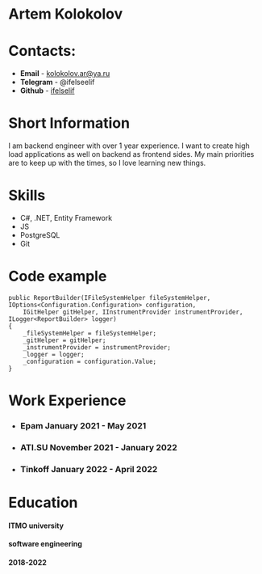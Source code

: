 # Artem Kolokolov

# Contacts:

* **Email** - kolokolov.ar@ya.ru
* **Telegram** - @ifelseelif
* **Github** - [ifelselif](https://github.com/ifelseelif)

# Short Information

I am backend engineer with over 1 year experience. 
I want to create high load applications as well on backend as frontend sides.
My main priorities are to keep up with the times, so I love learning new things.

# Skills

- C#, .NET, Entity Framework
- JS
- PostgreSQL
- Git

# Code example

```
public ReportBuilder(IFileSystemHelper fileSystemHelper, IOptions<Configuration.Configuration> configuration, 
    IGitHelper gitHelper, IInstrumentProvider instrumentProvider, ILogger<ReportBuilder> logger)
{
    _fileSystemHelper = fileSystemHelper;
    _gitHelper = gitHelper;
    _instrumentProvider = instrumentProvider;
    _logger = logger;
    _configuration = configuration.Value;
}
```

# Work Experience

- ### Epam January 2021 - May 2021
- ### ATI.SU November 2021 - January 2022
- ### Tinkoff January 2022 - April 2022

# Education

#### ITMO university
#### software engineering
#### 2018-2022

